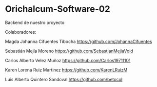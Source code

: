 # Orichalcum-Software-02
Backend de nuestro proyecto

Colaboradores:

Magda Johanna Cifuentes Tibocha
https://github.com/JohannaCifuentes

Sebastián Mejía Moreno 
https://github.com/SebastianMejiaVoid

Carlos Alberto Velez Muñoz
https://github.com/Carlos19711101

Karen Lorena Ruiz Martinez
https://github.com/KarenLRuizM

Luis Alberto Quintero Sandoval
https://github.com/betocol